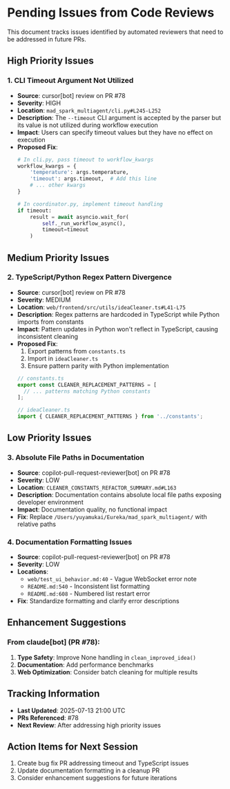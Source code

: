 # Pending Issues from Code Reviews

This document tracks issues identified by automated reviewers that need to be addressed in future PRs.

## High Priority Issues

### 1. CLI Timeout Argument Not Utilized
- **Source**: cursor[bot] review on PR #78
- **Severity**: HIGH
- **Location**: `mad_spark_multiagent/cli.py#L245-L252`
- **Description**: The `--timeout` CLI argument is accepted by the parser but its value is not utilized during workflow execution
- **Impact**: Users can specify timeout values but they have no effect on execution
- **Proposed Fix**:
  ```python
  # In cli.py, pass timeout to workflow_kwargs
  workflow_kwargs = {
      'temperature': args.temperature,
      'timeout': args.timeout,  # Add this line
      # ... other kwargs
  }
  
  # In coordinator.py, implement timeout handling
  if timeout:
      result = await asyncio.wait_for(
          self._run_workflow_async(),
          timeout=timeout
      )
  ```

## Medium Priority Issues

### 2. TypeScript/Python Regex Pattern Divergence
- **Source**: cursor[bot] review on PR #78
- **Severity**: MEDIUM
- **Location**: `web/frontend/src/utils/ideaCleaner.ts#L41-L75`
- **Description**: Regex patterns are hardcoded in TypeScript while Python imports from constants
- **Impact**: Pattern updates in Python won't reflect in TypeScript, causing inconsistent cleaning
- **Proposed Fix**:
  1. Export patterns from `constants.ts`
  2. Import in `ideaCleaner.ts`
  3. Ensure pattern parity with Python implementation
  ```typescript
  // constants.ts
  export const CLEANER_REPLACEMENT_PATTERNS = [
    // ... patterns matching Python constants
  ];
  
  // ideaCleaner.ts
  import { CLEANER_REPLACEMENT_PATTERNS } from '../constants';
  ```

## Low Priority Issues

### 3. Absolute File Paths in Documentation
- **Source**: copilot-pull-request-reviewer[bot] on PR #78
- **Severity**: LOW
- **Location**: `CLEANER_CONSTANTS_REFACTOR_SUMMARY.md#L163`
- **Description**: Documentation contains absolute local file paths exposing developer environment
- **Impact**: Documentation quality, no functional impact
- **Fix**: Replace `/Users/yuyamukai/Eureka/mad_spark_multiagent/` with relative paths

### 4. Documentation Formatting Issues
- **Source**: copilot-pull-request-reviewer[bot] on PR #78
- **Severity**: LOW
- **Locations**: 
  - `web/test_ui_behavior.md:40` - Vague WebSocket error note
  - `README.md:540` - Inconsistent list formatting
  - `README.md:608` - Numbered list restart error
- **Fix**: Standardize formatting and clarify error descriptions

## Enhancement Suggestions

### From claude[bot] (PR #78):
1. **Type Safety**: Improve None handling in `clean_improved_idea()`
2. **Documentation**: Add performance benchmarks
3. **Web Optimization**: Consider batch cleaning for multiple results

## Tracking Information
- **Last Updated**: 2025-07-13 21:00 UTC
- **PRs Referenced**: #78
- **Next Review**: After addressing high priority issues

## Action Items for Next Session
1. Create bug fix PR addressing timeout and TypeScript issues
2. Update documentation formatting in a cleanup PR
3. Consider enhancement suggestions for future iterations